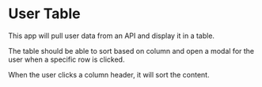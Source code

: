 # User Table

This app will pull user data from an API and display it in a table.

The table should be able to sort based on column and open a modal for the user when a specific row is clicked.

When the user clicks a column header, it will sort the content.